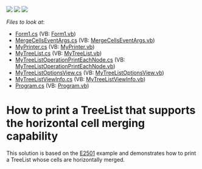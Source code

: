 <!-- default badges list -->
![](https://img.shields.io/endpoint?url=https://codecentral.devexpress.com/api/v1/VersionRange/128638042/17.2.3%2B)
[![](https://img.shields.io/badge/Open_in_DevExpress_Support_Center-FF7200?style=flat-square&logo=DevExpress&logoColor=white)](https://supportcenter.devexpress.com/ticket/details/E4344)
[![](https://img.shields.io/badge/📖_How_to_use_DevExpress_Examples-e9f6fc?style=flat-square)](https://docs.devexpress.com/GeneralInformation/403183)
<!-- default badges end -->
<!-- default file list -->
*Files to look at*:

* [Form1.cs](./CS/TreeListCellMerging/Form1.cs) (VB: [Form1.vb](./VB/TreeListCellMerging/Form1.vb))
* [MergeCellsEventArgs.cs](./CS/TreeListCellMerging/MergeCellsEventArgs.cs) (VB: [MergeCellsEventArgs.vb](./VB/TreeListCellMerging/MergeCellsEventArgs.vb))
* [MyPrinter.cs](./CS/TreeListCellMerging/MyPrinter.cs) (VB: [MyPrinter.vb](./VB/TreeListCellMerging/MyPrinter.vb))
* [MyTreeList.cs](./CS/TreeListCellMerging/MyTreeList.cs) (VB: [MyTreeList.vb](./VB/TreeListCellMerging/MyTreeList.vb))
* [MyTreeListOperationPrintEachNode.cs](./CS/TreeListCellMerging/MyTreeListOperationPrintEachNode.cs) (VB: [MyTreeListOperationPrintEachNode.vb](./VB/TreeListCellMerging/MyTreeListOperationPrintEachNode.vb))
* [MyTreeListOptionsView.cs](./CS/TreeListCellMerging/MyTreeListOptionsView.cs) (VB: [MyTreeListOptionsView.vb](./VB/TreeListCellMerging/MyTreeListOptionsView.vb))
* [MyTreeListViewInfo.cs](./CS/TreeListCellMerging/MyTreeListViewInfo.cs) (VB: [MyTreeListViewInfo.vb](./VB/TreeListCellMerging/MyTreeListViewInfo.vb))
* [Program.cs](./CS/TreeListCellMerging/Program.cs) (VB: [Program.vb](./VB/TreeListCellMerging/Program.vb))
<!-- default file list end -->
#  How to print a TreeList that supports the horizontal cell merging capability


<p>This solution is  based on the <a href="https://www.devexpress.com/Support/Center/p/E2501">E2501</a> example and demonstrates how to print a TreeList whose cells are horizontally merged.</p>

<br/>


